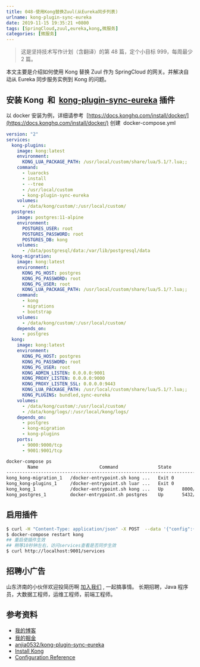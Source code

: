 ```yaml
---
title: 048-使用Kong替换Zuul(从Eureka同步列表)
urlname: kong-plugin-sync-eureka
date: 2019-11-15 19:35:21 +0800
tags: [SpringCloud,zuul,eureka,kong,微服务]
categories: [微服务]
---
```


> 这是坚持技术写作计划（含翻译）的第 48 篇，定个小目标 999，每周最少 2 篇。

本文主要是介绍如何使用 Kong 替换 Zuul 作为 SpringCloud 的网关。并解决自动从 Eureka 同步服务实例到 Kong 的问题。

<!-- more -->

## 安装 Kong  和  [kong-plugin-sync-eureka](https://github.com/anjia0532/kong-plugin-sync-eureka) 插件

以 docker 安装为例，详细请参考  [https://docs.konghq.com/install/docker/](https://docs.konghq.com/install/docker/)
创建  docker-compose.yml

```yaml
version: "2"
services:
  kong-plugins:
    image: kong:latest
    environment:
      KONG_LUA_PACKAGE_PATH: /usr/local/custom/share/lua/5.1/?.lua;;
    command:
      - luarocks
      - install
      - --tree
      - /usr/local/custom
      - kong-plugin-sync-eureka
    volumes:
      - /data/kong/custom/:/usr/local/custom/
  postgres:
    image: postgres:11-alpine
    environment:
      POSTGRES_USER: root
      POSTGRES_PASSWORD: root
      POSTGRES_DB: kong
    volumes:
      - /data/postgresql/data:/var/lib/postgresql/data
  kong-migration:
    image: kong:latest
    environment:
      KONG_PG_HOST: postgres
      KONG_PG_PASSWORD: root
      KONG_PG_USER: root
      KONG_LUA_PACKAGE_PATH: /usr/local/custom/share/lua/5.1/?.lua;;
    command:
      - kong
      - migrations
      - bootstrap
    volumes:
      - /data/kong/custom/:/usr/local/custom/
    depends_on:
      - postgres
  kong:
    image: kong:latest
    environment:
      KONG_PG_HOST: postgres
      KONG_PG_PASSWORD: root
      KONG_PG_USER: root
      KONG_ADMIN_LISTEN: 0.0.0.0:9001
      KONG_PROXY_LISTEN: 0.0.0.0:9000
      KONG_PROXY_LISTEN_SSL: 0.0.0.0:9443
      KONG_LUA_PACKAGE_PATH: /usr/local/custom/share/lua/5.1/?.lua;;
      KONG_PLUGINS: bundled,sync-eureka
    volumes:
      - /data/kong/custom/:/usr/local/custom/
      - /data/kong/logs/:/usr/local/kong/logs/
    depends_on:
      - postgres
      - kong-migration
      - kong-plugins
    ports:
      - 9000:9000/tcp
      - 9001:9001/tcp
```

```bash
docker-compose ps
        Name                       Command               State                                            Ports
--------------------------------------------------------------------------------------------------------------------------------------------------------
kong_kong-migration_1   /docker-entrypoint.sh kong ...   Exit 0
kong_kong-plugins_1     /docker-entrypoint.sh luar ...   Exit 0
kong_kong_1             /docker-entrypoint.sh kong ...   Up       8000/tcp, 8001/tcp, 8443/tcp, 8444/tcp, 0.0.0.0:9000->9000/tcp, 0.0.0.0:9001->9001/tcp
kong_postgres_1         docker-entrypoint.sh postgres    Up       5432/tcp
```

## 启用插件

```bash
$ curl -H "Content-Type: application/json" -X POST  --data '{"config":{"sync_interval":10,"eureka_url":"http://eureka_server/eureka","clean_target_interval":86400},"name":"sync-eureka"}' http://localhost:9001/plugins
$ docker-compose restart kong
## 重启使插件生效
## 稍等10秒钟左右，访问services查看是否同步生效
$ curl http://localhost:9001/services
```

## 招聘小广告

山东济南的小伙伴欢迎投简历啊 [加入我们](https://www.shunnengnet.com/index.php/Home/Contact/join.html) , 一起搞事情。
长期招聘，Java 程序员，大数据工程师，运维工程师，前端工程师。

## 参考资料

- [我的博客](https://anjia0532.github.io/2019/11/15/kong-plugin-sync-eureka/)
- [我的掘金](https://juejin.im/post/5dd25fcff265da0bbe51093f)
- [anjia0532/kong-plugin-sync-eureka](https://github.com/anjia0532/kong-plugin-sync-eureka)
- [Install Kong](https://konghq.com/install/)
- [Configuration Reference](https://docs.konghq.com/1.4.x/configuration/)
